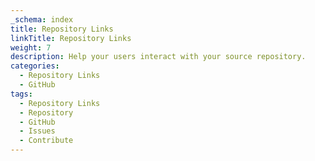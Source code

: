```yaml
---
_schema: index
title: Repository Links
linkTitle: Repository Links
weight: 7
description: Help your users interact with your source repository.
categories:
  - Repository Links
  - GitHub
tags:
  - Repository Links
  - Repository
  - GitHub
  - Issues
  - Contribute
---
```

